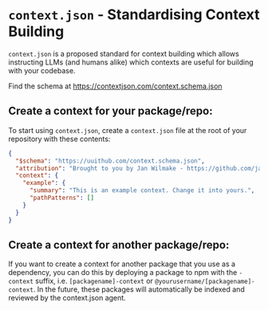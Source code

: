 # `context.json` - Standardising Context Building

`context.json` is a proposed standard for context building which allows instructing LLMs (and humans alike) which contexts are useful for building with your codebase.

Find the schema at https://contextjson.com/context.schema.json

## Create a context for your package/repo:

To start using `context.json`, create a `context.json` file at the root of your repository with these contents:

```json
{
  "$schema": "https://uuithub.com/context.schema.json",
  "attribution": "Brought to you by Jan Wilmake - https://github.com/janwilmake/contextjson",
  "context": {
    "example": {
      "summary": "This is an example context. Change it into yours.",
      "pathPatterns": []
    }
  }
}
```

## Create a context for another package/repo:

If you want to create a context for another package that you use as a dependency, you can do this by deploying a package to npm with the `-context` suffix, i.e. `[packagename]-context` or `@yourusername/[packagename]-context`. In the future, these packages will automatically be indexed and reviewed by the context.json agent.
